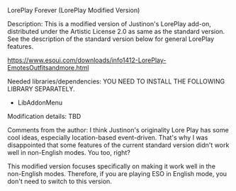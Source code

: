 LorePlay Forever (LorePlay Modified Version)

Description:
This is a modified version of Justinon's LorePlay add-on, distributed under the Artistic License 2.0 as same as the standard version.
See the description of the standard version below for general LorePlay features.

https://www.esoui.com/downloads/info1412-LorePlay-EmotesOutfitsandmore.html


Needed libraries/dependencies:
YOU NEED TO INSTALL THE FOLLOWING LIBRARY SEPARATELY. 
- LibAddonMenu

Modification details:
TBD

Comments from the author:
I think Justinon's originality Lore Play has some cool ideas, especially location-based event-driven. 
That's why I was disappointed that some features of the current standard version didn't work well in non-English modes. You too, right?

This modified version focuses specifically on making it work well in the non-English modes.
Therefore, if you are playing ESO in English mode, you don't need to switch to this version.
